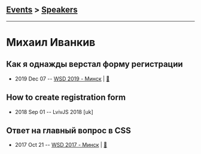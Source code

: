 ## [Events](../README.md) > [Speakers](../speakers.md)
---

# Михаил Иванкив

## Как я однажды верстал форму регистрации
- 2019 Dec 07 -- [WSD 2019 - Минск](https://www.youtube.com/watch?v=C5vIEHHG1aA)  | [:notebook:](https://wsd.events/2019/12/07/pres/registration-form/)  
## How to create registration form
- 2018 Sep 01 -- LvivJS 2018 [uk]   
## Ответ на главный вопрос в CSS
- 2017 Oct 21 -- [WSD 2017 - Минск](https://www.youtube.com/watch?v=cO2-zYzjyD0)  | [:notebook:](https://wsd.events/2017/10/21/pres/css-question/)  
